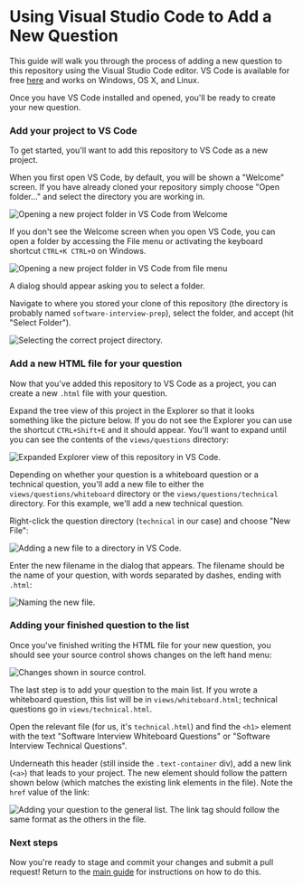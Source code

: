 # Using Visual Studio Code to Add a New Question

This guide will walk you through the process of adding a new question
to this repository using the Visual Studio Code editor. VS Code is available for free
[here](https://code.visualstudio.com/) and works on Windows, OS X, and Linux.

Once you have VS Code installed and opened, you'll be ready to create your new
question.

### Add your project to VS Code

To get started, you'll want to add this repository to VS Code as a new project.

When you first open VS Code, by default, you will be shown a "Welcome" screen.  If you have already cloned your repository simply choose "Open folder..." and select the directory you are working in.

![Opening a new project folder in VS Code from Welcome][welcome-add]

If you don't see the Welcome screen when you open VS Code, you can open a folder by accessing the File menu or activating the keyboard shortcut `CTRL+K CTRL+O` on Windows.

![Opening a new project folder in VS Code from file menu][file-add-folder]

A dialog should appear asking you to select a folder.

Navigate to where you stored your clone of this repository (the directory is
probably named `software-interview-prep`), select the folder, and accept
(hit "Select Folder").

![Selecting the correct project directory.][select-project-folder]

### Add a new HTML file for your question

Now that you've added this repository to VS Code as a project, you can create a
new `.html` file with your question.

Expand the tree view of this project in the Explorer so that it looks something like the picture below.  If you do not see the Explorer you can use the shortcut `CTRL+Shift+E` and it should appear.
You'll want to expand until you can see the contents of the `views/questions` directory:

![Expanded Explorer view of this repository in VS Code.][expand-view-explorer]

Depending on whether your question is a whiteboard question or a technical question,
you'll add a new file to either the `views/questions/whiteboard` directory or
the `views/questions/technical` directory. For this example, we'll add a
new technical question.

Right-click the question directory (`technical` in our case) and choose "New File":

![Adding a new file to a directory in VS Code.][add-new-file]

Enter the new filename in the dialog that appears.
The filename should be the name of your question, with words separated by dashes,
ending with `.html`:

![Naming the new file.][name-new-file]

### Adding your finished question to the list

Once you've finished writing the HTML file for your new question, you should see your source control shows changes on the left hand menu:

![Changes shown in source control.][source-control]

The last step is to add your question to the main list. If you wrote a whiteboard
question, this list will be in `views/whiteboard.html`; technical
questions go in `views/technical.html`.

Open the relevant file (for us, it's `technical.html`) and find the `<h1>`
element with the text "Software Interview Whiteboard Questions" or
"Software Interview Technical Questions".

Underneath this header (still inside the `.text-container` div), add a new link
(`<a>`) that leads to your project. The new element should follow the pattern
shown below (which matches the existing link elements in the file). Note the
`href` value of the link:

![Adding your question to the general list. The link tag should follow the same format as the others in the file.][add-question-to-list]

### Next steps

Now you're ready to stage and commit your changes and submit a pull request!
Return to the [main guide](../README.md) for instructions on how to do this.


[welcome-add]: ../images/editor-vs-code/welcome-add.png
[file-add-folder]: ../images/editor-vs-code/file-add-folder.png
[select-project-folder]: ../images/editor-atom/select-project-folder.png
[expand-view-explorer]: ../images/editor-vs-code/expand-view-explorer.png
[add-new-file]: ../images/editor-vs-code/add-new-file.png
[name-new-file]: ../images/editor-vs-code/name-new-file.png
[source-control]: ../images/editor-vs-code/source-control.png
[finished-question]: ../images/editor-vs-code/finished-question.png
[add-question-to-list]: ../images/editor-vs-code/add-question-to-list.png
